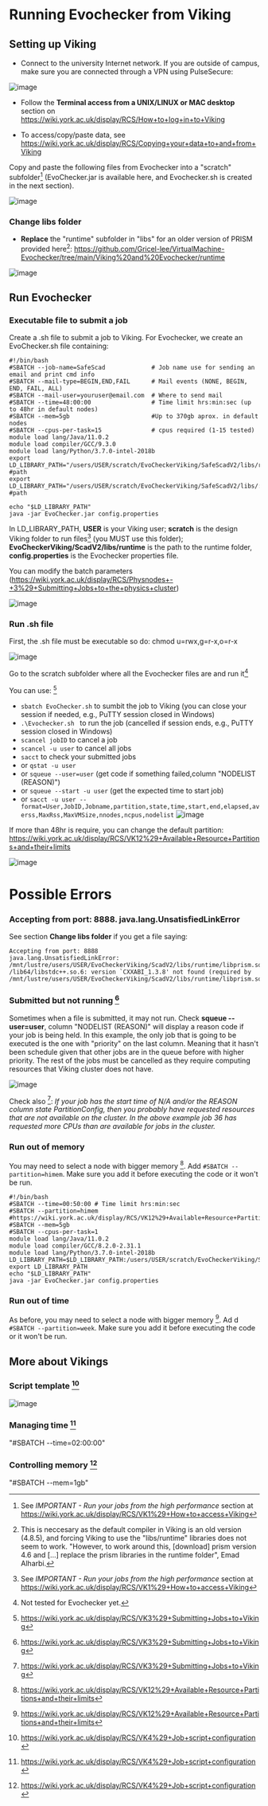 # Running Evochecker from Viking

## Setting up Viking

- Connect to the university Internet network. If you are outside of campus, make sure you are connected through a VPN using PulseSecure:

![image](https://user-images.githubusercontent.com/63869574/143794614-5e85dbfa-6508-4c03-abf8-943abbdada8f.png)

- Follow the **Terminal access from a UNIX/LINUX or MAC desktop** section on https://wiki.york.ac.uk/display/RCS/How+to+log+in+to+Viking 

- To access/copy/paste data, see https://wiki.york.ac.uk/display/RCS/Copying+your+data+to+and+from+Viking 

Copy and paste the following files from Evochecker into a "scratch" subfolder[^1] (EvoChecker.jar is available here, and Evochecker.sh is created in the next section).

![image](https://user-images.githubusercontent.com/63869574/143893682-c9c60585-631c-458e-a8e8-7f3c72be841d.png)

### Change libs folder

- **Replace** the "runtime" subfolder in "libs" for an older version of PRISM provided here[^2]: https://github.com/Gricel-lee/VirtualMachine-Evochecker/tree/main/Viking%20and%20Evochecker/runtime

![image](https://user-images.githubusercontent.com/63869574/143893629-22d0e0fc-6248-4e3d-bf0f-2a6f2c6fc4a0.png)


## Run Evochecker
### Executable file to submit a job
Create a .sh file to submit a job to Viking. 
For Evochecker, we create an EvoChecker.sh file containing:

```
#!/bin/bash
#SBATCH --job-name=SafeScad             # Job name use for sending an email and print cmd info
#SBATCH --mail-type=BEGIN,END,FAIL      # Mail events (NONE, BEGIN, END, FAIL, ALL)
#SBATCH --mail-user=youruser@email.com  # Where to send mail
#SBATCH --time=48:00:00                 # Time limit hrs:min:sec (up to 48hr in default nodes)
#SBATCH --mem=5gb                       #Up to 370gb aprox. in default nodes
#SBATCH --cpus-per-task=15              # cpus required (1-15 tested)
module load lang/Java/11.0.2
module load compiler/GCC/9.3.0
module load lang/Python/3.7.0-intel-2018b
export LD_LIBRARY_PATH="/users/USER/scratch/EvoCheckerViking/SafeScadV2/libs/runtime/:$LD_LIBRARY_PATH" #path
export LD_LIBRARY_PATH="/users/USER/scratch/EvoCheckerViking/SafeScadV2/libs/:$LD_LIBRARY_PATH"         #path

echo "$LD_LIBRARY_PATH"
java -jar EvoChecker.jar config.properties
```

In LD_LIBRARY_PATH, **USER** is your Viking user; **scratch** is the design Viking folder to run files[^1] (you MUST use this folder); **EvoCheckerViking/ScadV2/libs/runtime** is the path to the runtime folder, **config.properties** is the Evochecker properties file. 

You can modify the batch parameters (https://wiki.york.ac.uk/display/RCS/Physnodes+-+3%29+Submitting+Jobs+to+the+physics+cluster)

![image](https://user-images.githubusercontent.com/63869574/155792200-b1a3b7ab-8698-432c-be37-7d53a6c40129.png)



### Run .sh file

First, the .sh file must be executable so do: chmod u=rwx,g=r-x,o=r-x 

![image](https://user-images.githubusercontent.com/63869574/143779349-bcbdcc6f-2159-467e-bbf7-799542f215e2.png)

Go to the scratch subfolder where all the Evochecker files are and run it[^3]

You can use: [^5]
 - ```sbatch EvoChecker.sh``` to sumbit the job to Viking (you can close your session if needed, e.g., PuTTY session closed in Windows)
 - ```.\Evochecker.sh ``` to run the job (cancelled if session ends, e.g., PuTTY session closed in Windows)
 - ```scancel jobID``` to cancel a job 
 - ```scancel -u user``` to cancel all jobs
 - ```sacct``` to check your submitted jobs
 - or ```qstat -u user```
 - or ```squeue --user=user``` (get code if something failed,column "NODELIST (REASON)")
 - or ```squeue --start -u user``` (get the expected time to start job)
 - or ```sacct -u user --format=User,JobID,Jobname,partition,state,time,start,end,elapsed,averss,MaxRss,MaxVMSize,nnodes,ncpus,nodelist```
![image](https://user-images.githubusercontent.com/63869574/155799924-657672e7-5e3e-4526-bf05-4fdf6d8bb5d0.png)

If more than 48hr is require, you can change the default partition: https://wiki.york.ac.uk/display/RCS/VK12%29+Available+Resource+Partitions+and+their+limits

![image](https://user-images.githubusercontent.com/63869574/156606835-cf3fe128-7717-4ab4-9de8-e798cbca9c58.png)



# Possible Errors

### Accepting from port: 8888. java.lang.UnsatisfiedLinkError

See section **Change libs folder** if you get a file saying:
```
Accepting from port: 8888
java.lang.UnsatisfiedLinkError: /mnt/lustre/users/USER/EvoCheckerViking/ScadV2/libs/runtime/libprism.so: /lib64/libstdc++.so.6: version `CXXABI_1.3.8' not found (required by /mnt/lustre/users/USER/EvoCheckerViking/ScadV2/libs/runtime/libprism.so)
```

### Submitted but not running [^5]
Sometimes when a file is submitted, it may not run. Check **squeue --user=user**, column "NODELIST (REASON)"  will display a reason code if your job is being held.
In this example, the only job that is going to be executed is the one with "priority" on the last column. Meaning that it hasn't been schedule given that other jobs are in the queue before with higher priority. The rest of the jobs must be cancelled as they require computing resources that Viking cluster does not have.

![image](https://user-images.githubusercontent.com/63869574/156643316-f4573432-588e-40ad-8c6d-c1e560103580.png)

Check also [^5]:
_If your job has the start time of N/A and/or the REASON column state PartitionConfig, then you probably have requested resources that are not available on the cluster. In the above example job 36 has requested more CPUs than are available for jobs in the cluster._

### Run out of memory
You may need to select a node with bigger memory [^6]. Add ```#SBATCH --partition=himem```.
Make sure you add it before executing the code or it won't be run.

```
#!/bin/bash
#SBATCH --time=00:50:00 # Time limit hrs:min:sec
#SBATCH --partition=himem		#https://wiki.york.ac.uk/display/RCS/VK12%29+Available+Resource+Partitions+and+their+limits
#SBATCH --mem=5gb
#SBATCH --cpus-per-task=1
module load lang/Java/11.0.2
module load compiler/GCC/8.2.0-2.31.1
module load lang/Python/3.7.0-intel-2018b
LD_LIBRARY_PATH=$LD_LIBRARY_PATH:/users/USER/scratch/EvoCheckerViking/ScadV2/libs/runtime
export LD_LIBRARY_PATH
echo "$LD_LIBRARY_PATH"
java -jar EvoChecker.jar config.properties 

```

### Run out of time
As before, you may need to select a node with bigger memory [^6]. Ad
d ```#SBATCH --partition=week```.
Make sure you add it before executing the code or it won't be run.	

## More about Vikings
### Script template [^4]

![image](https://user-images.githubusercontent.com/63869574/148259168-fbf62be9-ab8d-472e-9135-68956205448d.png)

### Managing time [^4]
"#SBATCH --time=02:00:00" 
### Controlling memory [^4]
"#SBATCH --mem=1gb"



[^1]: See _IMPORTANT - Run your jobs from the high performance_ section at https://wiki.york.ac.uk/display/RCS/VK1%29+How+to+access+Viking

[^2]: This is neccesary as the default compiler in Viking is an old version (4.8.5), and forcing Viking to use the "libs/runtime" libraries does not seem to work. "However, to work around this, \[download\] prism version 4.6 and \[...\] replace the prism libraries in the runtime folder", Emad Alharbi. 

[^3]: Not tested for Evochecker yet.

[^4]: https://wiki.york.ac.uk/display/RCS/VK4%29+Job+script+configuration

[^5]: https://wiki.york.ac.uk/display/RCS/VK3%29+Submitting+Jobs+to+Viking

[^6]: https://wiki.york.ac.uk/display/RCS/VK12%29+Available+Resource+Partitions+and+their+limits
